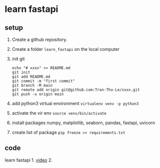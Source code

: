 # learn fastapi

## setup 

1. Create a github repository.

2. Create a folder `learn_fastapi` on the local computer

3. init git
    ```
    echo "# xxxx" >> README.md
    git init
    git add README.md
    git commit -m "first commit"
    git branch -M main
    git remote add origin git@github.com:Tran-Thu-Le/xxxx.git
    git push -u origin main
    ```

4. add python3 virtual environment 
`virtualenv venv -p python3`

5. activate the vir env 
`source venv/bin/activate`

6. install packages numpy, matplotlib, seaborn, pandas, fastapi, uvicorn 

7. create list of package `pip freeze >> requirements.txt`


## code 

learn fastapi
    1. [video][1]
    2. 


[1]: https://www.youtube.com/watch?v=tLKKmouUams&t=2477s


